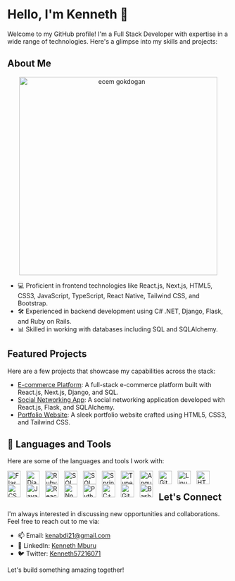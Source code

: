 # Hello, I'm Kenneth 👋

Welcome to my GitHub profile! I'm a Full Stack Developer with expertise in a wide range of technologies. Here's a glimpse into my skills and projects:

## About Me

<div align="center">
  <img src="https://media.giphy.com/media/LMcB8XospGZO8UQq87/giphy.gif" width="450" alt="ecem gokdogan" />
</div>

- 💻 Proficient in frontend technologies like React.js, Next.js, HTML5, CSS3, JavaScript, TypeScript, React Native, Tailwind CSS, and Bootstrap.
- 🛠️ Experienced in backend development using C# .NET, Django, Flask, and Ruby on Rails.
- 📊 Skilled in working with databases including SQL and SQLAlchemy.

## Featured Projects

Here are a few projects that showcase my capabilities across the stack:

- [E-commerce Platform](link-to-ecommerce-project): A full-stack e-commerce platform built with React.js, Next.js, Django, and SQL.
- [Social Networking App](link-to-social-app): A social networking application developed with React.js, Flask, and SQLAlchemy.
- [Portfolio Website](link-to-portfolio): A sleek portfolio website crafted using HTML5, CSS3, and Tailwind CSS.

## 🧰 Languages and Tools

Here are some of the languages and tools I work with:

<img align="left" alt="Flask" width="30px" style="padding-right:10px;" src="https://cdn.jsdelivr.net/gh/devicons/devicon/icons/flask/flask-original.svg"/>
<img align="left" alt="Django" width="30px" style="padding-right:10px;" src="https://cdn.jsdelivr.net/gh/devicons/devicon/icons/django/django-original.svg"/>
<img align="left" alt="Ruby on Rails" width="30px" style="padding-right:10px;" src="https://cdn.jsdelivr.net/gh/devicons/devicon/icons/rails/rails-original-wordmark.svg"/>
<img align="left" alt="SQL" width="30px" style="padding-right:10px;" src="https://cdn.jsdelivr.net/gh/devicons/devicon/icons/mysql/mysql-original.svg"/>
<img align="left" alt="SQLAlchemy" width="30px" style="padding-right:10px;" src="https://cdn.jsdelivr.net/gh/devicons/devicon/icons/sqlalchemy/sqlalchemy-original.svg"/>
<img align="left" alt="Spring" width="30px" style="padding-right:10px;" src="https://cdn.jsdelivr.net/gh/devicons/devicon/icons/spring/spring-original.svg"/>
<img align="left" alt="TypeScript" width="30px" style="padding-right:10px;" src="https://cdn.jsdelivr.net/gh/devicons/devicon/icons/typescript/typescript-plain.svg"/>
<img align="left" alt="Angular" width="30px" style="padding-right:10px;" src="https://cdn.jsdelivr.net/gh/devicons/devicon/icons/angularjs/angularjs-plain.svg"/>
<img align="left" alt="Git" width="30px" style="padding-right:10px;" src="https://cdn.jsdelivr.net/gh/devicons/devicon/icons/git/git-original.svg"/>
<img align="left" alt="Linux" width="30px" style="padding-right:10px;" src="https://cdn.jsdelivr.net/gh/devicons/devicon/icons/linux/linux-original.svg"/>
<img align="left" alt="HTML" width="30px" style="padding-right:10px;" src="https://cdn.jsdelivr.net/gh/devicons/devicon/icons/html5/html5-plain.svg"/>
<img align="left" alt="CSS" width="30px" style="padding-right:10px;" src="https://cdn.jsdelivr.net/gh/devicons/devicon/icons/css3/css3-plain.svg"/>
<img align="left" alt="JavaScript" width="30px" style="padding-right:10px;" src="https://cdn.jsdelivr.net/gh/devicons/devicon/icons/javascript/javascript-plain.svg"/>
<img align="left" alt="React" width="30px" style="padding-right:10px;" src="https://cdn.jsdelivr.net/gh/devicons/devicon/icons/react/react-original.svg"/>
<img align="left" alt="NodeJS" width="30px" style="padding-right:10px;" src="https://cdn.jsdelivr.net/gh/devicons/devicon/icons/nodejs/nodejs-original.svg"/>
<img align="left" alt="Python" width="30px" style="padding-right:10px;" src="https://cdn.jsdelivr.net/gh/devicons/devicon/icons/python/python-plain.svg"/>
<img align="left" alt="C++" width="30px" style="padding-right:10px;" src="https://cdn.jsdelivr.net/gh/devicons/devicon/icons/cplusplus/cplusplus-line.svg"/>
<img align="left" alt="GitHub" width="30px" style="padding-right:10px;" src="https://cdn.jsdelivr.net/gh/devicons/devicon/icons/github/github-original.svg"/>
<img align="left" alt="Bash" width="30px" style="padding-right:10px;" src="https://cdn.jsdelivr.net/gh/devicons/devicon/icons/bash/bash-original.svg"/>

<br />

## Let's Connect

I'm always interested in discussing new opportunities and collaborations. Feel free to reach out to me via:

- 📫 Email: [kenabdi21@gmail.com](mailto:kenabdi21@gmail.com)
- 🔗 LinkedIn: [Kenneth Mburu](https://www.linkedin.com/in/kenneth-mburu-525863208/)
- 🐦 Twitter: [Kenneth57216071](https://twitter.com/Kenneth57216071)

Let's build something amazing together!
